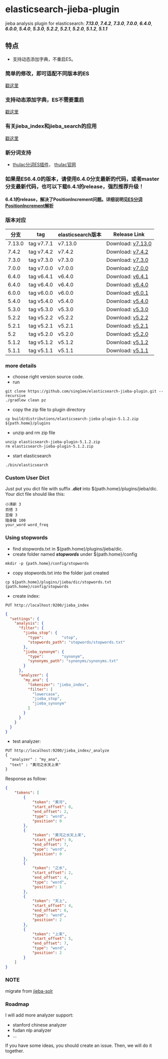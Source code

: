 # elasticsearch-jieba-plugin
jieba analysis plugin for elasticsearch: ***7.13.0***, ***7.4.2***, ***7.3.0***, ***7.0.0***, ***6.4.0***, ***6.0.0***, ***5.4.0***, ***5.3.0***, ***5.2.2***, ***5.2.1***, ***5.2.0***, ***5.1.2***, ***5.1.1***

## 特点
- 支持动态添加字典，不重启ES。

### 简单的修改，即可适配不同版本的ES

[戳这里](custom_plugin_version.md)

### 支持动态添加字典，ES不需要重启

[戳这里](update_dict_online.md)

### 有关jieba_index和jieba_search的应用

[戳这里](about_jieba_index_jieba_search.md)

### 新分词支持

- [thulac分词ES插件](https://github.com/microbun/elasticsearch-thulac-plugin)， [thulac官网](http://thulac.thunlp.org/)


### 如果是ES6.4.0的版本，请使用6.4.0分支最新的代码，或者master分支最新代码，也可以下载6.4.1的release，强烈推荐升级！

#### 6.4.1的release，解决了PositionIncrement问题。详细说明见[ES分词PositionIncrement解析](https://github.com/sing1ee/kotlin-road/blob/master/ES-analysis-positionincrement.md)

### 版本对应

| 分支      | tag        | elasticsearch版本 | Release Link                                                                                  |
| ---       | ---        | ---               | ---                                                                                           |
| 7.13.0     | tag v7.7.1 | v7.13.0            | Download: [v7.13.0](https://github.com/sing1ee/elasticsearch-jieba-plugin/releases/tag/v7.7.1) |
| 7.4.2     | tag v7.4.2 | v7.4.2            | Download: [v7.4.2](https://github.com/sing1ee/elasticsearch-jieba-plugin/releases/tag/v7.4.2) |
| 7.3.0     | tag v7.3.0 | v7.3.0            | Download: [v7.3.0](https://github.com/sing1ee/elasticsearch-jieba-plugin/releases/tag/v7.3.0) |
| 7.0.0     | tag v7.0.0 | v7.0.0            | Download: [v7.0.0](https://github.com/sing1ee/elasticsearch-jieba-plugin/releases/tag/v7.0.0) |
| 6.4.0     | tag v6.4.1 | v6.4.0            | Download: [v6.4.1](https://github.com/sing1ee/elasticsearch-jieba-plugin/releases/tag/v6.4.1) |
| 6.4.0     | tag v6.4.0 | v6.4.0            | Download: [v6.4.0](https://github.com/sing1ee/elasticsearch-jieba-plugin/releases/tag/v6.4.0) |
| 6.0.0     | tag v6.0.0 | v6.0.0            | Download: [v6.0.1](https://github.com/sing1ee/elasticsearch-jieba-plugin/releases/tag/v6.0.1) |
| 5.4.0     | tag v5.4.0 | v5.4.0            | Download: [v5.4.0](https://github.com/sing1ee/elasticsearch-jieba-plugin/releases/tag/v5.4.0) |
| 5.3.0     | tag v5.3.0 | v5.3.0            | Download: [v5.3.0](https://github.com/sing1ee/elasticsearch-jieba-plugin/releases/tag/v5.3.0) |
| 5.2.2     | tag v5.2.2 | v5.2.2            | Download: [v5.2.2](https://github.com/sing1ee/elasticsearch-jieba-plugin/releases/tag/v5.2.2) |
| 5.2.1     | tag v5.2.1 | v5.2.1            | Download: [v5.2.1](https://github.com/sing1ee/elasticsearch-jieba-plugin/releases/tag/v5.2.1) |
| 5.2       | tag v5.2.0 | v5.2.0            | Download: [v5.2.0](https://github.com/sing1ee/elasticsearch-jieba-plugin/releases/tag/v5.2.0) |
| 5.1.2     | tag v5.1.2 | v5.1.2            | Download: [v5.1.2](https://github.com/sing1ee/elasticsearch-jieba-plugin/releases/tag/v5.1.2) |
| 5.1.1     | tag v5.1.1 | v5.1.1            | Download: [v5.1.1](https://github.com/sing1ee/elasticsearch-jieba-plugin/releases/tag/v5.1.1) |



### more details
- choose right version source code.
- run

```shell
git clone https://github.com/sing1ee/elasticsearch-jieba-plugin.git --recursive
./gradlew clean pz
```
- copy the zip file to plugin directory

```shell
cp build/distributions/elasticsearch-jieba-plugin-5.1.2.zip ${path.home}/plugins
```
- unzip and rm zip file

```shell
unzip elasticsearch-jieba-plugin-5.1.2.zip
rm elasticsearch-jieba-plugin-5.1.2.zip
```
- start elasticsearch

```shell
./bin/elasticsearch
```


### Custom User Dict
Just put you dict file with suffix ***.dict*** into  ${path.home}/plugins/jieba/dic. Your dict
file should like this:

```shell
小清新 3
百搭 3
显瘦 3
隨身碟 100
your_word word_freq

```


### Using stopwords
- find stopwords.txt in ${path.home}/plugins/jieba/dic.
- create folder named ***stopwords*** under ${path.home}/config

```shell
mkdir -p {path.home}/config/stopwords
```
- copy stopwords.txt into the folder just created

```shell
cp ${path.home}/plugins/jieba/dic/stopwords.txt {path.home}/config/stopwords
```
- create index:

```shell
PUT http://localhost:9200/jieba_index
```

```json
{
  "settings": {
    "analysis": {
      "filter": {
        "jieba_stop": {
          "type":        "stop",
          "stopwords_path": "stopwords/stopwords.txt"
        },
        "jieba_synonym": {
          "type":        "synonym",
          "synonyms_path": "synonyms/synonyms.txt"
        }
      },
      "analyzer": {
        "my_ana": {
          "tokenizer": "jieba_index",
          "filter": [
            "lowercase",
            "jieba_stop",
            "jieba_synonym"
          ]
        }
      }
    }
  }
}
```
- test analyzer:

```shell
PUT http://localhost:9200/jieba_index/_analyze
{
  "analyzer" : "my_ana",
  "text" : "黄河之水天上来"
}
```
Response as follow:

```json
{
    "tokens": [
        {
            "token": "黄河",
            "start_offset": 0,
            "end_offset": 2,
            "type": "word",
            "position": 0
        },
        {
            "token": "黄河之水天上来",
            "start_offset": 0,
            "end_offset": 7,
            "type": "word",
            "position": 0
        },
        {
            "token": "之水",
            "start_offset": 2,
            "end_offset": 4,
            "type": "word",
            "position": 1
        },
        {
            "token": "天上",
            "start_offset": 4,
            "end_offset": 6,
            "type": "word",
            "position": 2
        },
        {
            "token": "上来",
            "start_offset": 5,
            "end_offset": 7,
            "type": "word",
            "position": 2
        }
    ]
}
```

### NOTE
migrate from [jieba-solr](https://github.com/sing1ee/jieba-solr)

### Roadmap
I will add more analyzer support:
- stanford chinese analyzer
- fudan nlp analyzer
- ...

If you have some ideas, you should create an issue. Then, we will do it together.
